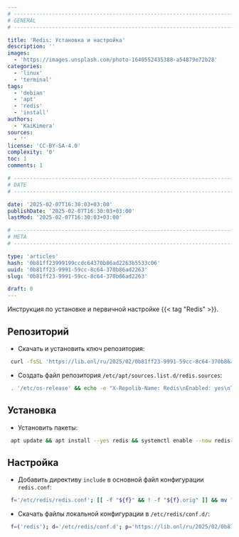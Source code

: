 ```yaml
---
# -------------------------------------------------------------------------------------------------------------------- #
# GENERAL
# -------------------------------------------------------------------------------------------------------------------- #

title: 'Redis: Установка и настройка'
description: ''
images:
  - 'https://images.unsplash.com/photo-1640552435388-a54879e72b28'
categories:
  - 'linux'
  - 'terminal'
tags:
  - 'debian'
  - 'apt'
  - 'redis'
  - 'install'
authors:
  - 'KaiKimera'
sources:
  - ''
license: 'CC-BY-SA-4.0'
complexity: '0'
toc: 1
comments: 1

# -------------------------------------------------------------------------------------------------------------------- #
# DATE
# -------------------------------------------------------------------------------------------------------------------- #

date: '2025-02-07T16:30:03+03:00'
publishDate: '2025-02-07T16:30:03+03:00'
lastMod: '2025-02-07T16:30:03+03:00'

# -------------------------------------------------------------------------------------------------------------------- #
# META
# -------------------------------------------------------------------------------------------------------------------- #

type: 'articles'
hash: '0b81ff23999199ccdc64370b86ad2263b5533c06'
uuid: '0b81ff23-9991-59cc-8c64-370b86ad2263'
slug: '0b81ff23-9991-59cc-8c64-370b86ad2263'

draft: 0
---
```


Инструкция по установке и первичной настройке {{< tag "Redis" >}}.

<!--more-->

## Репозиторий

- Скачать и установить ключ репозитория:

```bash
 curl -fsSL 'https://lib.onl/ru/2025/02/0b81ff23-9991-59cc-8c64-370b86ad2263/redis.asc' | gpg --dearmor -o '/etc/apt/keyrings/redis.gpg'
```

- Создать файл репозитория `/etc/apt/sources.list.d/redis.sources`:

```bash
 . '/etc/os-release' && echo -e "X-Repolib-Name: Redis\nEnabled: yes\nTypes: deb\nURIs: https://packages.redis.io/deb\nSuites: ${VERSION_CODENAME}\nComponents: main\nSigned-By: /etc/apt/keyrings/redis.gpg\n" | tee '/etc/apt/sources.list.d/redis.sources' > '/dev/null'
```

## Установка

- Установить пакеты:

```bash
 apt update && apt install --yes redis && systemctl enable --now redis-server.service
```

## Настройка

- Добавить директиву `include` в основной файл конфигурации `redis.conf`:

```bash
 f='/etc/redis/redis.conf'; [[ -f "${f}" && ! -f "${f}.orig" ]] && mv "${f}" "${f}.orig" && cp "${f}.orig" "${f}" && echo -e '\ninclude /etc/redis/conf.d/*.conf\n' | tee -a "${f}" > '/dev/null'
```

- Скачать файлы локальной конфигурации в `/etc/redis/conf.d/`:

```bash
 f=('redis'); d='/etc/redis/conf.d'; p='https://lib.onl/ru/2025/02/0b81ff23-9991-59cc-8c64-370b86ad2263'; [[ ! -d "${d}" ]] && mkdir "${d}"; for i in "${f[@]}"; do curl -fsSLo "${d}/90-${i}.local.conf" "${p}/${i}.conf"; done
```
